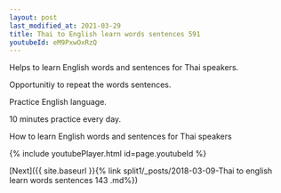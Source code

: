 ```yaml
---
layout: post
last_modified_at: 2021-03-29
title: Thai to English learn words sentences 591 
youtubeId: eM9PxwOxRzQ
---
```

 
 
Helps to learn English words and sentences for Thai speakers.

Opportunitiy to repeat the words sentences. 

Practice English language. 
 
10 minutes practice every day. 
 
How to learn English words and sentences for Thai speakers 
 
{% include youtubePlayer.html id=page.youtubeId %}
 
 
[Next]({{ site.baseurl }}{% link  split1/_posts/2018-03-09-Thai to english learn words sentences 143 .md%})
 
